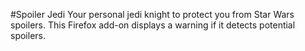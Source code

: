 #Spoiler Jedi
Your personal jedi knight to protect you from Star Wars spoilers. This Firefox add-on displays a warning if it detects potential spoilers.
